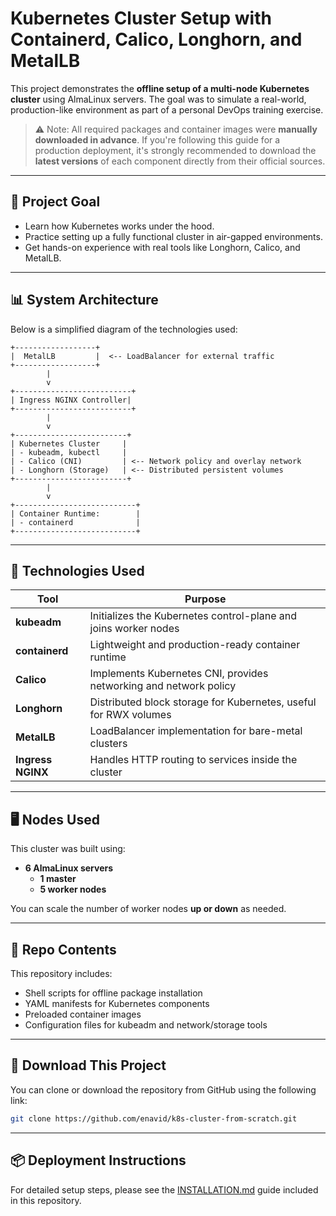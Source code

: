 # Kubernetes Cluster Setup with Containerd, Calico, Longhorn, and MetalLB

This project demonstrates the **offline setup of a multi-node Kubernetes cluster** using AlmaLinux servers. The goal was to simulate a real-world, production-like environment as part of a personal DevOps training exercise.

> ⚠️ Note: All required packages and container images were **manually downloaded in advance**.
> If you're following this guide for a production deployment, it's strongly recommended to download the **latest versions** of each component directly from their official sources.

---

## 🧠 Project Goal

- Learn how Kubernetes works under the hood.
- Practice setting up a fully functional cluster in air-gapped environments.
- Get hands-on experience with real tools like Longhorn, Calico, and MetalLB.

---

## 📊 System Architecture

Below is a simplified diagram of the technologies used:

```
+------------------+
|  MetalLB         |  <-- LoadBalancer for external traffic
+------------------+
        |
        v
+--------------------------+
| Ingress NGINX Controller|
+--------------------------+
        |
        v
+-------------------------+
| Kubernetes Cluster     |
| - kubeadm, kubectl     |
| - Calico (CNI)         | <-- Network policy and overlay network
| - Longhorn (Storage)   | <-- Distributed persistent volumes
+-------------------------+
        |
        v
+---------------------------+
| Container Runtime:        |
| - containerd              |
+---------------------------+
```

---

## 🔧 Technologies Used

| Tool                    | Purpose                                                           |
| ----------------------- | ----------------------------------------------------------------- |
| **kubeadm**       | Initializes the Kubernetes control-plane and joins worker nodes   |
| **containerd**    | Lightweight and production-ready container runtime                |
| **Calico**        | Implements Kubernetes CNI, provides networking and network policy |
| **Longhorn**      | Distributed block storage for Kubernetes, useful for RWX volumes  |
| **MetalLB**       | LoadBalancer implementation for bare-metal clusters               |
| **Ingress NGINX** | Handles HTTP routing to services inside the cluster               |

---

## 🖥️ Nodes Used

This cluster was built using:

- **6 AlmaLinux servers**
  - **1 master**
  - **5 worker nodes**

You can scale the number of worker nodes **up or down** as needed.

---

## 📁 Repo Contents

This repository includes:

- Shell scripts for offline package installation
- YAML manifests for Kubernetes components
- Preloaded container images
- Configuration files for kubeadm and network/storage tools

---

## 📎 Download This Project

You can clone or download the repository from GitHub using the following link:

```bash
git clone https://github.com/enavid/k8s-cluster-from-scratch.git
```

---

## 📦 Deployment Instructions

For detailed setup steps, please see the [INSTALLATION.md](./docs/INSTALLATION.md) guide included in this repository.

